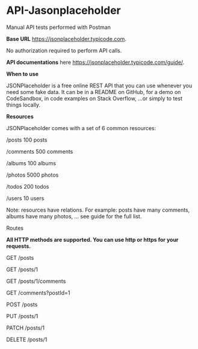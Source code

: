 # API-Jasonplaceholder
Manual API tests performed with Postman


**Base URL** https://jsonplaceholder.typicode.com.


No authorization required to perform API calls.


**API documentations** here https://jsonplaceholder.typicode.com/guide/.


**When to use**

JSONPlaceholder is a free online REST API that you can use whenever you need some fake data. It can be in a README on GitHub, for a demo on CodeSandbox, in code examples on Stack Overflow, ...or simply to test things locally.


**Resources**

JSONPlaceholder comes with a set of 6 common resources:

/posts	100 posts

/comments 500 comments

/albums	100 albums

/photos	5000 photos

/todos	200 todos

/users	10 users

Note: resources have relations. For example: posts have many comments, albums have many photos, ... see guide for the full list.


Routes

**All HTTP methods are supported. You can use http or https for your requests.**


GET	/posts

GET	/posts/1

GET	/posts/1/comments

GET	/comments?postId=1

POST	/posts

PUT	/posts/1

PATCH	/posts/1

DELETE	/posts/1

